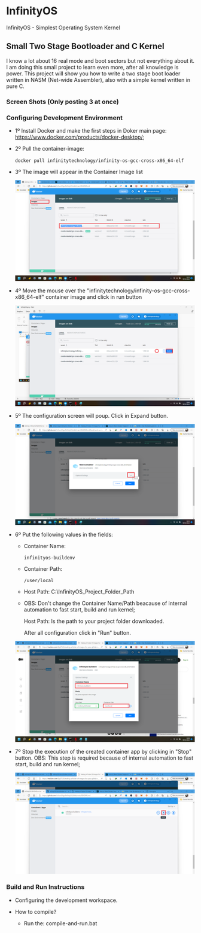 # InfinityOS
InfinityOS - Simplest Operating System Kernel

## Small Two Stage Bootloader and C Kernel

I know a lot about 16 real mode and boot sectors but not everything about it. I
am doing this small project to learn even more, after all knowledge is power. This
project will show you how to write a two stage boot loader written in NASM (Net-wide Assembler), also with a simple kernel
written in pure C.

### Screen Shots (Only posting 3 at once)


### Configuring Development Environment
- 1º Install Docker and make the first steps in Doker main page: https://www.docker.com/products/docker-desktop/;
- 2º Pull the container-image:
     
     ``docker pull infinitytechnology/infinity-os-gcc-cross-x86_64-elf``
- 3º The image will appear in the Container Image list

    ![screenshot1](docs/docker/screenshot1.png)
    
- 4º Move the mouse over the "infinitytechnology/infinity-os-gcc-cross-x86_64-elf" container image and click in run button

    ![screenshot2](docs/docker/screenshot2.png)
    
- 5º The configuration screen will poup. Click in Expand button.

    ![screenshot3](docs/docker/screenshot3.png)
    
- 6º Put the following values in the fields:
    - Container Name: 
        
          infinityos-buildenv
        
    - Container Path: 
 
          /user/local
        
    - Host Path: C:\InfinityOS_Project_Folder_Path
    - OBS: Don't change the Container Name/Path beacause of internal automation to fast start, build and run kernel;

      Host Path: Is the path to your project folder downloaded.
      
      After all configuration click in "Run" button.

  ![screenshot4](docs/docker/screenshot4.png)
    
- 7º Stop the execution of the created container app by clicking in "Stop" button.
  OBS: This step is required because of internal automation to fast start, build and run kernel;
  
  ![screenshot5](docs/docker/screenshot5.png)

### Build and Run Instructions

 - Configuring the development workspace.

 - How to compile?
    - Run the: compile-and-run.bat
